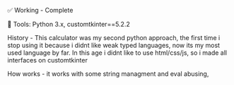✅ Working - Complete

🔨 Tools: Python 3.x, customtkinter==5.2.2



History - This calculator was my second python approach, the first time i stop using it because i didnt like weak typed languages, now its my most used language by far.
  In this age i didnt like to use html/css/js, so i made all interfaces on customtkinter

How works - it works with some string managment and eval abusing, 
